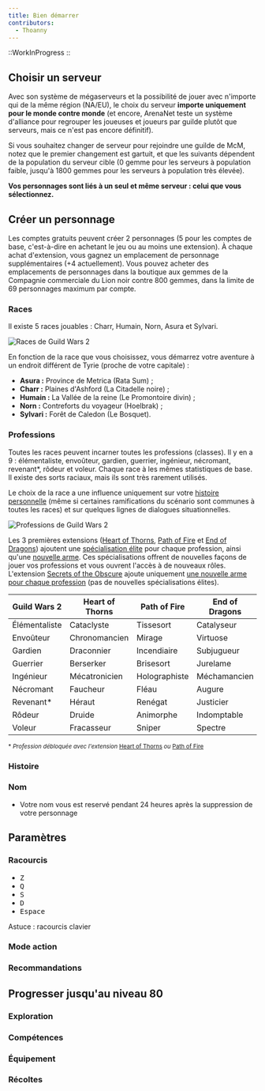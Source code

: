 ```yaml
---
title: Bien démarrer
contributors:
  - Thoanny
---
```


::WorkInProgress
::

## Choisir un serveur

Avec son système de mégaserveurs et la possibilité de jouer avec n'importe qui de la même région (NA/EU), le choix du serveur **importe uniquement pour le monde contre monde** (et encore, ArenaNet teste un système d'alliance pour regrouper les joueuses et joueurs par guilde plutôt que serveurs, mais ce n'est pas encore définitif).

Si vous souhaitez changer de serveur pour rejoindre une guilde de McM, notez que le premier changement est gartuit, et que les suivants dépendent de la population du serveur cible (0 gemme pour les serveurs à population faible, jusqu'à 1800 gemmes pour les serveurs à population très élevée).

**Vos personnages sont liés à un seul et même serveur&nbsp;: celui que vous sélectionnez.**

## Créer un personnage

Les comptes gratuits peuvent créer 2 personnages (5 pour les comptes de base, c'est-à-dire en achetant le jeu ou au moins une extension). À chaque achat d'extension, vous gagnez un emplacement de personnage supplémentaires (+4 actuellement). Vous pouvez acheter des emplacements de personnages dans la boutique aux gemmes de la Compagnie commerciale du Lion noir contre 800 gemmes, dans la limite de 69 personnages maximum par compte.

### Races

Il existe 5 races jouables&nbsp;: Charr, Humain, Norn, Asura et Sylvari.

![Races de Guild Wars 2](./img/races.png)

En fonction de la race que vous choisissez, vous démarrez votre aventure à un endroit différent de Tyrie (proche de votre capitale)&nbsp;:

- **Asura&nbsp;:** Province de Metrica (Rata Sum)&nbsp;;
- **Charr&nbsp;:** Plaines d'Ashford (La Citadelle noire)&nbsp;;
- **Humain&nbsp;:** La Vallée de la reine (Le Promontoire divin)&nbsp;;
- **Norn&nbsp;:** Contreforts du voyageur (Hoelbrak)&nbsp;;
- **Sylvari&nbsp;:** Forêt de Caledon (Le Bosquet).

### Professions

Toutes les races peuvent incarner toutes les professions (classes). Il y en a 9&nbsp;: élémentaliste, envoûteur, gardien, guerrier, ingénieur, nécromant, revenant\*, rôdeur et voleur.
Chaque race à les mêmes statistiques de base. Il existe des sorts raciaux, mais ils sont très rarement utilisés.

Le choix de la race a une influence uniquement sur votre [histoire personnelle](#histoire) (même si certaines ramifications du scénario sont communes à toutes les races) et sur quelques lignes de dialogues situationnelles.

![Professions de Guild Wars 2](./img/professions.png)

Les 3 premières extensions ([Heart of Thorns](/extensions/heart-of-thorns), [Path of Fire](/extensions/path-of-fire) et [End of Dragons](/extensions/end-of-dragon)) ajoutent une [spécialisation élite](/personnage/specialisations) pour chaque profession, ainsi qu'une [nouvelle arme](/personnage/armes). Ces spécialisations offrent de nouvelles façons de jouer vos professions et vous ouvrent l'accès à de nouveaux rôles. L'extension [Secrets of the Obscure](/extensions/secrets-of-the-obscure) ajoute uniquement [une nouvelle arme pour chaque profession](/personnages/armes) (pas de nouvelles spécialisations élites).

| Guild Wars 2  | Heart of Thorns | Path of Fire  | End of Dragons |
| ------------- | --------------- | ------------- | -------------- |
| Élémentaliste | Cataclyste      | Tissesort     | Catalyseur     |
| Envoûteur     | Chronomancien   | Mirage        | Virtuose       |
| Gardien       | Draconnier      | Incendiaire   | Subjugueur     |
| Guerrier      | Berserker       | Brisesort     | Jurelame       |
| Ingénieur     | Mécatronicien   | Holographiste | Méchamancien   |
| Nécromant     | Faucheur        | Fléau         | Augure         |
| Revenant\*    | Héraut          | Renégat       | Justicier      |
| Rôdeur        | Druide          | Animorphe     | Indomptable    |
| Voleur        | Fracasseur      | Sniper        | Spectre        |

<small>\* _Profession débloquée avec l'extension_ [Heart of Thorns](/extensions/heart-of-thorns) _ou_ [Path of Fire](/extensions/path-of-fire)</small>

### Histoire

### Nom

- Votre nom vous est reservé pendant 24 heures après la suppression de votre personnage

## Paramètres

### Racourcis

- <kbd class="kbd kbd-sm">Z</kbd>
- <kbd class="kbd kbd-sm">Q</kbd>
- <kbd class="kbd kbd-sm">S</kbd>
- <kbd class="kbd kbd-sm">D</kbd>
- <kbd class="kbd kbd-sm">Espace</kbd>

Astuce : racourcis clavier

### Mode action

### Recommandations

## Progresser jusqu'au niveau 80

### Exploration

### Compétences

### Équipement

### Récoltes
